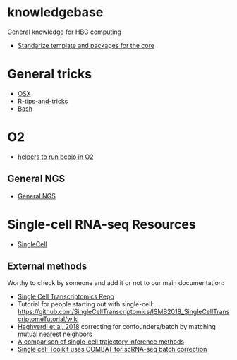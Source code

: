 # knowledgebase
General knowledge for HBC computing

* [Standarize template and packages for the core](http://bioinformatics.sph.harvard.edu/hbcABC/)

# General tricks

* [OSX](https://github.com/hbc/knowledgebase/OSX.md)
* [R-tips-and-tricks](https://github.com/hbc/knowledgebase/R-tips-and-tricks.md)
* [Bash](https://github.com/hbc/knowledgebase/Bash.md)

# O2

* [helpers to run bcbio in O2](https://code.harvard.edu/HSPH/hbc_bcbio_o2)

## General NGS

* [General NGS](https://github.com/hbc/knowledgebase/GeneralNGS.md)

# Single-cell RNA-seq Resources

* [SingleCell](https://github.com/hbc/knowledgebase/Single-Cell.md)

## External methods

Worthy to check by someone and add it or not to our main documentation:

* [Single Cell Transcriptomics Repo](https://github.com/SingleCellTranscriptomics)
* Tutorial for people starting out with single-cell: 
https://github.com/SingleCellTranscriptomics/ISMB2018_SingleCellTranscriptomeTutorial/wiki
* [Haghverdi et al, 2018](https://europepmc.org/abstract/med/29608177) correcting for confounders/batch by matching mutual nearest neighbors
* [A comparison of single-cell trajectory inference methods](https://www.biorxiv.org/content/early/2018/03/05/276907)
* [Single cell Toolkit uses COMBAT for scRNA-seq batch correction](https://compbiomed.github.io/sctk_docs/articles/v03-tab01_Upload.html)

